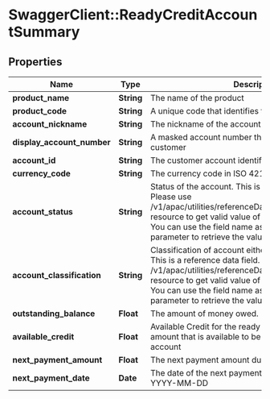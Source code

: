 # SwaggerClient::ReadyCreditAccountSummary

## Properties
Name | Type | Description | Notes
------------ | ------------- | ------------- | -------------
**product_name** | **String** | The name of the product | [optional] 
**product_code** | **String** | A unique code that identifies the product | [optional] 
**account_nickname** | **String** | The nickname of the account assigned by the customer | [optional] 
**display_account_number** | **String** | A masked account number that can be displayed to the customer | [optional] 
**account_id** | **String** | The customer account identifier in encrypted format. | [optional] 
**currency_code** | **String** | The currency code in ISO 4217 format | [optional] 
**account_status** | **String** | Status of the account. This is a reference data field. Please use /v1/apac/utilities/referenceData/{accountStatus} resource to get valid value of this field with description. You can use the field name as the referenceCode parameter to retrieve the values. | [optional] 
**account_classification** | **String** | Classification of account either as ASSET or LIABILITY. This is a reference data field. Please use /v1/apac/utilities/referenceData/{accountClassification} resource to get valid value of this field with description. You can use the field name as the referenceCode parameter to retrieve the values. | [optional] 
**outstanding_balance** | **Float** | The amount of money owed. | [optional] 
**available_credit** | **Float** | Available Credit for the ready credit account. It is the amount that is available to be charged to a ready credit account | [optional] 
**next_payment_amount** | **Float** | The next payment amount due | [optional] 
**next_payment_date** | **Date** | The date of the next payment in ISO 8601 date format YYYY-MM-DD | [optional] 

